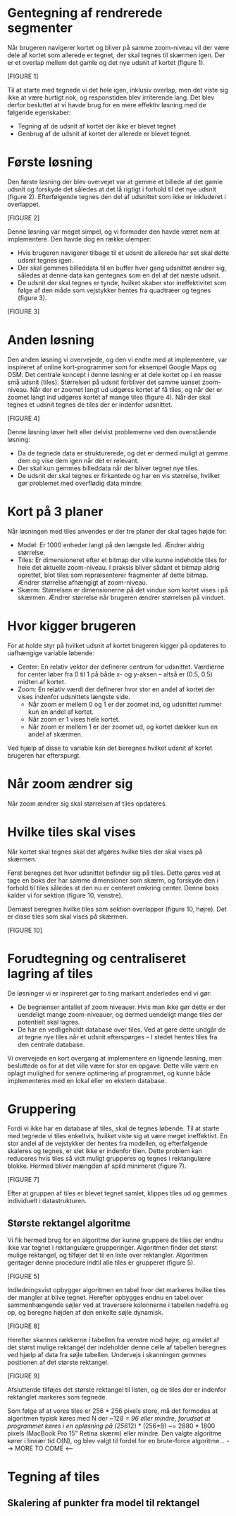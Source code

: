 # Gentegning af rendrerede segmenter

Når brugeren navigerer kortet og bliver på samme zoom-niveau vil der være dele af kortet som allerede er tegnet, der skal tegnes til skærmen igen. Der er et overlap mellem det gamle og det nye udsnit af kortet (figure 1).

[FIGURE 1]

Til at starte med tegnede vi det hele igen, inklusiv overlap, men det viste sig ikke at være hurtigt nok, og responstiden blev irriterende lang. Det blev derfor besluttet at vi havde brug for en mere effektiv løsning med de følgende egenskaber:

- Tegning af de udsnit af kortet der ikke er blevet tegnet
- Genbrug af de udsnit af kortet der allerede er blevet tegnet.

# Første løsning

Den første løsning der blev overvejet var at gemme et billede af det gamle udsnit og forskyde det således at det lå rigtigt i forhold til det nye udsnit (figure 2). Efterfølgende tegnes den del af udsnittet som ikke er inkluderet i overlappet.

[FIGURE 2]

Denne løsning var meget simpel, og vi formoder den havde været nem at implementere. Den havde dog en række ulemper:

- Hvis brugeren navigerer tilbage til et udsnit de allerede har set skal dette udsnit tegnes igen.
- Der skal gemmes billeddata til en buffer hver gang udsnittet ændrer sig, således at denne data kan gentegnes som en del af det næste udsnit.
- De udsnit der skal tegnes er tynde, hvilket skaber stor ineffektivitet som følge af den måde som vejstykker hentes fra quadtræer og tegnes (figure 3).

[FIGURE 3]

# Anden løsning

Den anden løsning vi overvejede, og den vi endte med at implementere, var inspireret af online kort-programmer som for eksempel Google Maps og OSM. Det centrale koncept i denne løsning er at dele kortet op i en masse små udsnit (tiles). Størrelsen på udsnit forbliver det samme uanset zoom-niveau. Når der er zoomet langt ud udgøres kortet af få tiles, og når der er zoomet langt ind udgøres kortet af mange tiles (figure 4). Når der skal tegnes et udsnit tegnes de tiles der er indenfor udsnittet.

[FIGURE 4]

Denne løsning løser helt eller delvist problemerne ved den ovenstående løsning:

- Da de tegnede data er strukturerede, og det er dermed muligt at gemme dem og vise dem igen når det er relevant.
- Der skal kun gemmes billeddata når der bliver tegnet nye tiles.
- De udsnit der skal tegnes er firkantede og har en vis størrelse, hvilket gør problemet med overflødig data mindre.

# Kort på 3 planer

Når løsningen med tiles anvendes er der tre planer der skal tages højde for:

- Model: Er 1000 enheder langt på den længste led. Ændrer aldrig størrelse.
- Tiles: Er dimensioneret efter et bitmap der ville kunne indeholde tiles for hele det aktuelle zoom-niveau. I praksis bliver sådant et bitmap aldrig oprettet, blot tiles som repræsenterer fragmenter af dette bitmap. Ændrer størrelse afhængigt af zoom-niveau.
- Skærm: Størrelsen er dimensionerne på det vindue som kortet vises i på skærmen. Ændrer størrelse når brugeren ændrer størrelsen på vinduet.

# Hvor kigger brugeren

For at holde styr på hvilket udsnit af kortet brugeren kigger på opdateres to uafhængige variable løbende:

- Center: En relativ vektor der definerer centrum for udsnittet. Værdierne for center løber fra 0 til 1 på både x- og y-aksen – altså er (0.5, 0.5) midten af kortet.
- Zoom: En relativ værdi der definerer hvor stor en andel af kortet der vises indenfor udsnittets længste side.
	- Når zoom er mellem 0 og 1 er der zoomet ind, og udsnittet rummer kun en andel af kortet.
	- Når zoom er 1 vises hele kortet.
	- Når zoom er mellem 1 er der zoomet ud, og kortet dækker kun en andel af skærmen.

Ved hjælp af disse to variable kan det beregnes hvilket udsnit af kortet brugeren har efterspurgt.

# Når zoom ændrer sig

Når zoom ændrer sig skal størrelsen af tiles opdateres. 

# Hvilke tiles skal vises

Når kortet skal tegnes skal det afgøres hvilke tiles der skal vises på skærmen.

Først beregnes det hvor udsnittet befinder sig på tiles. Dette gøres ved at tage en boks der har samme dimensioner som skærm, og forskyde den i forhold til tiles således at den nu er centeret omkring center. Denne boks kalder vi for sektion (figure 10, venstre).

Dernæst beregnes hvilke tiles som sektion overlapper (figure 10, højre). Det er disse tiles som skal vises på skærmen.

[FIGURE 10]

# Forudtegning og centraliseret lagring af tiles

De løsninger vi er inspireret gør to ting markant anderledes end vi gør:

- De begrænser antallet af zoom niveauer. Hvis man ikke gør dette er der uendeligt mange zoom-niveauer, og dermed uendeligt mange tiles der potentielt skal lagres.
- De har en vedligeholdt database over tiles. Ved at gøre dette undgår de at tegne nye tiles når et udsnit efterspørges – I stedet hentes tiles fra den centrale database.

Vi overvejede en kort overgang at implementere en lignende løsning, men besluttede os for at det ville være for stor en opgave. Dette ville være en oplagt mulighed for senere optimering af programmet, og kunne både implementeres med en lokal eller en ekstern database.

# Gruppering

Fordi vi ikke har en database af tiles, skal de tegnes løbende. Til at starte med tegnede vi tiles enkeltvis, hvilket viste sig at være meget ineffektivt. En stor andel af de vejstykker der hentes fra modellen, og efterfølgende skaleres og tegnes, er slet ikke er indenfor tilen. Dette problem kan reduceres hvis tiles så vidt muligt grupperes og tegnes i rektangulære blokke. Hermed bliver mængden af spild minimeret (figure 7).

[FIGURE 7]

Efter at gruppen af tiles er blevet tegnet samlet, klippes tiles ud og gemmes individuelt i datastrukturen.

## Største rektangel algoritme

Vi fik hermed brug for en algoritme der kunne gruppere de tiles der endnu ikke var tegnet i rektangulære grupperinger. Algoritmen finder det størst mulige rektangel, og tilføjer det til en liste over rektangler. Algoritmen gentager denne procedure indtil alle tiles er grupperet (figure 5).

[FIGURE 5]

Indledningsvist opbygger algoritmen en tabel hvor det markeres hvilke tiles der mangler at blive tegnet. Herefter opbygges endnu en tabel over sammenhængende søjler ved at traversere kolonnerne i tabellen nedefra og op, og beregne højden af den enkelte søjle dynamisk.

[FIGURE 8]

Herefter skannes rækkerne i tabellen fra venstre mod højre, og arealet af det størst mulige rektangel der indeholder denne celle af tabellen beregnes ved hjælp af data fra søjle tabellen. Undervejs i skanningen gemmes positionen af det største rektangel.

[FIGURE 9]

Afsluttende tilføjes det største rektangel til listen, og de tiles der er indenfor rektanglet markeres som tegnede.

Som følge af at vores tiles er 256 * 256 pixels store, må det formodes at algoritmen typisk køres med N der ~12*8 = 96 eller mindre, forudsat at programmet køres i en opløsning på (256*12) * (256*8) ~= 2880 * 1800 pixels (MacBook Pro 15" Retina skærm) eller mindre. Den valgte algoritme kører i lineær tid O(N), og blev valgt til fordel for en brute-force algoritme... --> MORE TO COME <--

# Tegning af tiles

## Skalering af punkter fra model til rektangel

